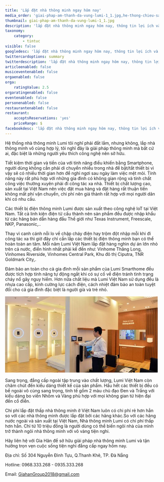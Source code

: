 ```yaml
---
title: 'Lắp đặt nhà thông minh ngay hôm nay'
media_order: 'giai-phap-am-thanh-da-vung-lumi-1_1.jpg,he-thong-chieu-sang-nha-thong-minh-500x250.jpg'
thumbnail: giai-phap-am-thanh-da-vung-lumi-1_1.jpg
description: 'lắp đặt nhà thông minh ngay hôm nay, thông tin lợi ích và giá cả cảu nhà thông minh lumi hợp lý với mọi gia đình'
taxonomy:
    category:
        - tintuc
visible: false
googledesc: 'lắp đặt nhà thông minh ngay hôm nay, thông tin lợi ích và giá cả cảu nhà thông minh lumi hợp lý với mọi gia đình'
twittercardoptions: summary
twitterdescription: 'lắp đặt nhà thông minh ngay hôm nay, thông tin lợi ích và giá cả cảu nhà thông minh lumi hợp lý với mọi gia đình'
articleenabled: false
musiceventenabled: false
orgaenabled: false
orga:
    ratingValue: 2.5
orgaratingenabled: false
eventenabled: false
personenabled: false
restaurantenabled: false
restaurant:
    acceptsReservations: 'yes'
    priceRange: $
facebookdesc: 'lắp đặt nhà thông minh ngay hôm nay, thông tin lợi ích và giá cả cảu nhà thông minh lumi hợp lý với mọi gia đình'
---
```


Hệ thống nhà thông minh Lumi tôi nghĩ phải đắt lắm, nhưng không, lắp nhà thông minh vô cùng hợp lý, tôi nghĩ đây là giải pháp thông minh mà bất cứ ai, đặc biệt là những người yêu thích công nghệ nên sở hữu.

Tiết kiệm thời gian và tiền của với tính năng điều khiển bằng Smartphone, người dùng không cần phải di chuyển nhiều trong nhà để bật/tắt thiết bị vì vậy sẽ có nhiều thời gian hơn để nghỉ ngơi sau ngày làm việc mệt mỏi. Tính năng này rất phù hợp với những gia đình có không gian rộng và tính chất công việc thường xuyên phải đi công tác xa nhà.
Thiết bị chất lượng cao, sản xuất tại Việt Nam nên việc đặt mua hàng và đặt hàng rất thuận tiền không mất phí vận chuyển, chi phí nên giá thành rất hợp với mọi người dân khi có nhu cầu.

Các thiết bị điện thông minh Lumi được sản xuất theo công nghệ IoT tại Việt Nam. Tất cả linh kiện điện tử cấu thành nên sản phẩm đều được nhập khẩu từ các hãng bán dẫn hàng đầu Thế giới như Texas Instrument, Freescale, NKP, Panasonic,..

Thay vì canh cánh nỗi lo về chập cháy điện hay trộm đột nhập mỗi khi đi công tác xa thì giờ đây chỉ cần lắp các thiết bị điện thông minh bạn có thể hoàn toàn an tâm. Mỗi năm Lumi Việt Nam lắp đặt hàng nghìn dự án lớn nhỏ trên cả nước, điển hình nhất phải kể đến như: Vinhome Thăng Long, Vinhomes Riverside, Vinhomes Central Park, Khu đô thị Ciputra, TNR Goldmark City,.

Đảm bảo an toàn cho cả gia đình mỗi sản phẩm của Lumi Smarthome đều được tích hợp tính năng tự động ngắt khi có sự cố về điện tránh tình trạng cháy nổ gây nguy hiểm. Hơn nữa chất liệu mà Lumi Việt Nam sử dụng đều là nhựa cao cấp, kính cường lực cách điện, cách nhiệt đảm bảo an toàn tuyệt đối cho cả gia đình đặc biệt là người già và trẻ nhỏ.

![Hệ thống chiếu sáng nhà thông minh](he-thong-chieu-sang-nha-thong-minh-500x250.jpg)

Sang trọng, đẳng cấp ngoài tập trung vào chất lượng, Lumi Việt Nam còn chăm chút đến kiểu dáng thiết kế của sản phẩm. Hầu hết các thiết bị đều có bề ngoài vô cùng sang trọng, tinh tế gồm 2 màu chủ đạo Đen và Trắng với kiểu dáng bo viền Nhôm và Vàng phù hợp với mọi không gian từ hiện đại đến cổ điển.

Chi phí lắp đặt thấp nhà thông minh ở Việt Nam luôn có chi phí rẻ hơn hẳn so với các nhà thông minh được lắp đặt bởi các hãng khác.So với các hãng nước ngoài và sản xuất tại Việt Nam, Nhà thông minh Lumi có chi phí thấp hơn hẳn. Chỉ từ 10 triệu đồng là người dùng có thể biến ngôi nhà của mình trở thành ngôi nhà thông minh với vô vàng tiện nghi.

Hãy liên hệ với Gia Hân để sở hữu giải pháp nhà thông minh Lumi và tận hưởng trọn vẹn cuộc sống tiện nghi đẳng cấp ngay hôm nay.

Địa chỉ: Số 304 Nguyễn Đình Tựu, Q.Thanh Khê, TP. Đà Nẵng

Hotline: 0968.333.268 - 0935.333.268

Email: [GiahanGroup2018@gmail.com](mailto:GiahanGroup2018@gmail.com)